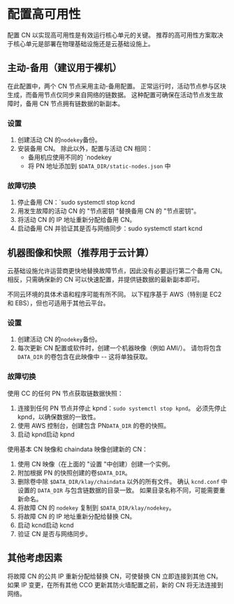 # 配置高可用性

配置 CN 以实现高可用性是有效运行核心单元的关键。 推荐的高可用性方案取决于核心单元是部署在物理基础设施还是云基础设施上。

## 主动-备用（建议用于裸机）<a id="active-standby-recommended-for-bare-metal"></a>

在此配置中，两个 CN 节点采用主动-备用配置。 正常运行时，活动节点参与区块生成，而备用节点仅同步来自网络的链数据。 这种配置可确保在活动节点发生故障时，备用 CN 节点拥有链数据的新副本。

### 设置<a id="setup"></a>

1. 创建活动 CN 的`nodekey`备份。
2. 安装备用 CN。 除此以外，配置与活动 CN 相同：
   - 备用机应使用不同的 \`nodekey
   - 将 PN 地址添加到 `$DATA_DIR/static-nodes.json` 中

### 故障切换<a id="failover"></a>

1. 停止备用 CN：\`sudo systemctl stop kcnd
2. 用发生故障的活动 CN 的 "节点密钥 "替换备用 CN 的 "节点密钥"。
3. 将活动 CN 的 IP 地址重新分配给备用 CN。
4. 启动备用 CN 并验证其是否与网络同步：sudo systemctl start kcnd

## 机器图像和快照（推荐用于云计算）<a id="machine-image-snapshot-recommended-for-cloud"></a>

云基础设施允许运营商更快地替换故障节点，因此没有必要运行第二个备用 CN。 相反，只需确保新的 CN 可以快速配置，并提供链数据的最新副本即可。

不同云环境的具体术语和程序可能有所不同。 以下程序基于 AWS（特别是 EC2 和 EBS），但也可适用于其他云平台。

### 设置<a id="setup"></a>

1. 创建活动 CN 的`nodekey`备份。
2. 每次更新 CN 配置或软件时，创建一个机器映像（例如 AMI/）。 请勿将包含 `DATA_DIR` 的卷包含在此映像中 -- 这将单独获取。

### 故障切换<a id="failover"></a>

使用 CC 的任何 PN 节点获取链数据快照：

1. 连接到任何 PN 节点并停止 kpnd：`sudo systemctl stop kpnd`。 必须先停止 kpnd，以确保数据的一致性。
2. 使用 AWS 控制台，创建包含 PN`DATA_DIR` 的卷的快照。
3. 启动 kpnd启动 kpnd

使用基本 CN 映像和 chaindata 映像创建新的 CN：

1. 使用 CN 映像（在上面的 "设置 "中创建）创建一个实例。
2. 附加根据 PN 的快照创建的卷`$DATA_DIR`。
3. 删除卷中除 `$DATA_DIR/klay/chaindata` 以外的所有文件。 确认 `kcnd.conf` 中设置的 `DATA_DIR` 与包含链数据的目录一致。 如果目录名称不同，可能需要重新命名。
4. 将故障 CN 的 `nodekey` 复制到 `$DATA_DIR/klay/nodekey`。
5. 将故障 CN 的 IP 地址重新分配给替换 CN。
6. 启动 kcnd启动 kcnd
7. 验证 CN 是否与网络同步。

## 其他考虑因素<a id="additional-considerations"></a>

将故障 CN 的公共 IP 重新分配给替换 CN，可使替换 CN 立即连接到其他 CN。 如果 IP 变更，在所有其他 CCO 更新其防火墙配置之前，新的 CN 将无法连接到网络。


